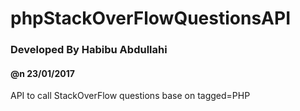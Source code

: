 # phpStackOverFlowQuestionsAPI
### Developed By Habibu Abdullahi
#### @n 23/01/2017
API to call StackOverFlow questions base on tagged=PHP
